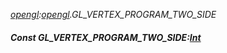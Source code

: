 _[opengl](../../modules/opengl/opengl-module.md):[opengl](../../modules/opengl/opengl-module.md).GL\_VERTEX\_PROGRAM\_TWO\_SIDE_
##### Const GL\_VERTEX\_PROGRAM\_TWO\_SIDE:[Int](../../modules/wonkey/wonkey-types-int.md)
